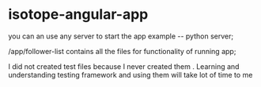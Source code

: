 # isotope-angular-app
you can an use any server to start the app example -- python server;

/app/follower-list contains all the files for functionality of running app;

I did not created test files because I never created them . Learning  and understanding testing  framework and using them will take lot of time to me

